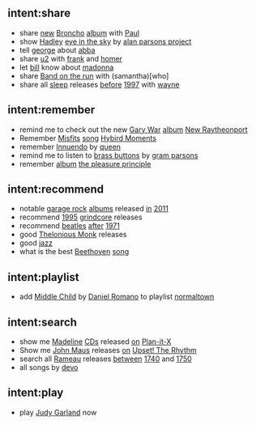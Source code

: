 <!--- 

Supported entity types:

  MOD
  WHO
  WORK
  ARTIST
  LABEL
  (REGION)
  (PLACE)
  TIME
  FORMAT
  RELEASE
  GENRE
  TEMP_SIG
  LAB_SIG
  PLAYLIST

Supported look ups:

  GENRE
  FORMAT
  RELEASE

Supported intents:

  SHARE
  REMEMBER
  RECOMMEND
  PLAYLIST
  SEARCH
  PLAY

--> 


## intent:share

- share [new](mod) [Broncho](artist) [album](release) with [Paul](who)
- show [Hadley](who) [eye in the sky](work) by [alan parsons project](artist)
- tell [george](who) about [abba](artist)
- share [u2](artist) with [frank](who) and [homer](who)
- let [bill](who) know about [madonna](artist)
- share [Band on the run](work) with (samantha)[who]
- share all [sleep](artist) releases [before](temp_sig) [1997](time) with [wayne](who)


## intent:remember

- remind me to check out the new [Gary War](artist) [album](release) [New Raytheonport](work)
- Remember [Misfits](artist) [song](release) [Hybird Moments](work)
- remember [Innuendo](work) by [queen](artist)
- remind me to listen to [brass buttons](work) by [gram parsons](artist)
- remember [album](release) [the pleasure principle](work)


## intent:recommend

- notable [garage rock](genre) [albums](release) released [in](temp_sig) [2011](time)
- recommend [1995](time) [grindcore](genre) releases
- recommend [beatles](artist) [after](temp_sig) [1971](time)
- good [Thelonious Monk](artist) releases
- good [jazz](genre)
- what is the best [Beethoven](artist) [song](release)


## intent:playlist

- add [Middle Child](work) by [Daniel Romano](artist) to playlist [normaltown](playlist)


## intent:search

- show me [Madeline](artist) [CDs](format) released [on](lab_sig) [Plan-it-X](label)
- Show me [John Maus](artist) releases [on](lab_sig) [Upset! The Rhythm](label)
- search all [Rameau](artist) releases [between](temp_sig) [1740](time) and [1750](time)
- all songs by [devo](artist)


## intent:play

- play [Judy Garland](artist) now
